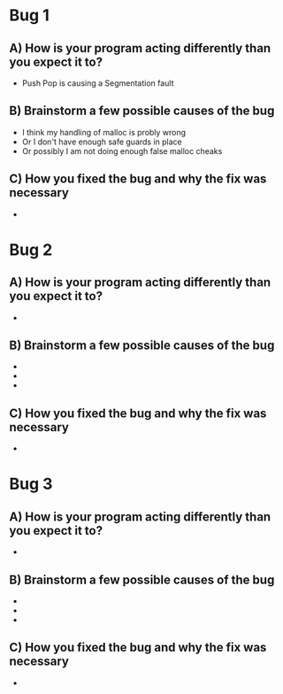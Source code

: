 # Bug 1

## A) How is your program acting differently than you expect it to?
- Push Pop is causing a Segmentation fault

## B) Brainstorm a few possible causes of the bug
- I think my handling of malloc is probly wrong
- Or I don't have enough safe guards in place
- Or possibly I am not doing enough false malloc cheaks

## C) How you fixed the bug and why the fix was necessary
- 


# Bug 2

## A) How is your program acting differently than you expect it to?
- 

## B) Brainstorm a few possible causes of the bug
- 
- 
- 

## C) How you fixed the bug and why the fix was necessary
- 


# Bug 3

## A) How is your program acting differently than you expect it to?
- 

## B) Brainstorm a few possible causes of the bug
- 
- 
- 

## C) How you fixed the bug and why the fix was necessary
- 
